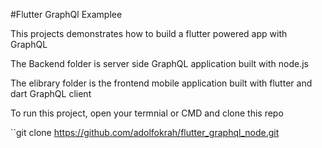 #Flutter GraphQl Examplee

This projects demonstrates how to build a flutter powered app with GraphQL

The Backend folder is server side GraphQL application built with node.js

The elibrary folder is the frontend mobile application built with flutter and dart GraphQL client


To run this project, open your termnial or CMD and clone this repo

``git clone https://github.com/adolfokrah/flutter_graphql_node.git
